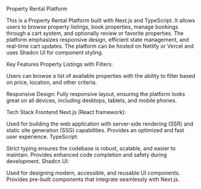 Property Rental Platform

This is a Property Rental Platform built with Next.js and TypeScript. It allows users to browse property listings, book properties, manage bookings through a cart system, and optionally review or favorite properties. The platform emphasizes responsive design, efficient state management, and real-time cart updates. The platform can be hosted on Netlify or Vercel and uses Shadcn UI for component styling.

Key Features Property Listings with Filters:

Users can browse a list of available properties with the ability to filter based on price, location, and other criteria.

Responsive Design: Fully responsive layout, ensuring the platform looks great on all devices, including desktops, tablets, and mobile phones.

Tech Stack Frontend Next.js (React framework):

Used for building the web application with server-side rendering (SSR) and static site generation (SSG) capabilities. Provides an optimized and fast user experience. TypeScript:

Strict typing ensures the codebase is robust, scalable, and easier to maintain. Provides enhanced code completion and safety during development. Shadcn UI:

Used for designing modern, accessible, and reusable UI components. Provides pre-built components that integrate seamlessly with Next.js.
